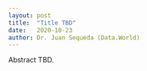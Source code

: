 ```yaml
---
layout: post
title:  "Title TBD"
date:   2020-10-23
author: Dr. Juan Sequeda (Data.World)
---
```


Abstract TBD.
